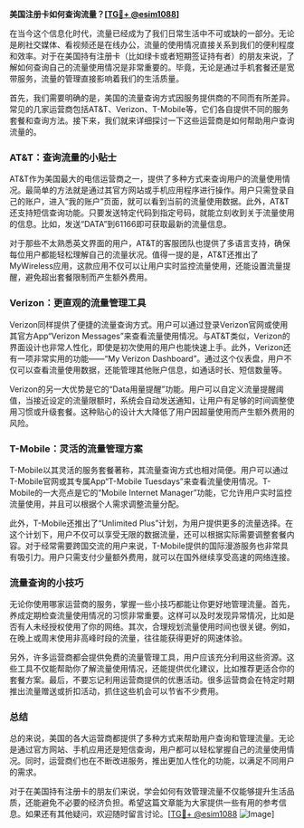 **美国注册卡如何查询流量？[[TG💪+ @esim1088](https://t.me/s/esim1088)]**

在当今这个信息化时代，流量已经成为了我们日常生活中不可或缺的一部分。无论是刷社交媒体、看视频还是在线办公，流量的使用情况直接关系到我们的便利程度和效率。对于在美国持有注册卡（比如绿卡或者短期签证持有者）的朋友来说，了解如何查询自己的流量使用情况是非常重要的。毕竟，无论是通过手机套餐还是宽带服务，流量的管理直接影响着我们的生活质量。

首先，我们需要明确的是，美国的流量查询方式因服务提供商的不同而有所差异。常见的几家运营商包括AT&T、Verizon、T-Mobile等，它们各自提供不同的服务套餐和查询方法。接下来，我们就来详细探讨一下这些运营商是如何帮助用户查询流量的。

### AT&T：查询流量的小贴士

AT&T作为美国最大的电信运营商之一，提供了多种方式来查询用户的流量使用情况。最简单的方法就是通过其官方网站或手机应用程序进行操作。用户只需登录自己的账户，进入“我的账户”页面，就可以看到当前的流量使用数据。此外，AT&T还支持短信查询功能。只要发送特定代码到指定号码，就能立刻收到关于流量使用的信息。比如，发送“DATA”到61166即可获取最新的流量信息。

对于那些不太熟悉英文界面的用户，AT&T的客服团队也提供了多语言支持，确保每位用户都能轻松理解自己的流量状况。值得一提的是，AT&T还推出了MyWireless应用，这款应用不仅可以让用户实时监控流量使用，还能设置流量提醒，避免超出套餐限制而产生额外费用。

### Verizon：更直观的流量管理工具

Verizon同样提供了便捷的流量查询方式。用户可以通过登录Verizon官网或使用其官方App“Verizon Messages”来查看流量使用情况。与AT&T类似，Verizon的界面设计也非常人性化，即使是初次使用的用户也能快速上手。此外，Verizon还有一项非常实用的功能——“My Verizon Dashboard”。通过这个仪表盘，用户不仅可以查看流量使用数据，还能管理其他账户信息，如通话时长、短信数量等。

Verizon的另一大优势是它的“Data用量提醒”功能。用户可以自定义流量提醒阈值，当接近设定的流量限额时，系统会自动发送通知，让用户有足够的时间调整使用习惯或升级套餐。这种贴心的设计大大降低了用户因超量使用而产生额外费用的风险。

### T-Mobile：灵活的流量管理方案

T-Mobile以其灵活的服务套餐著称，其流量查询方式也相对简便。用户可以通过T-Mobile官网或其专属App“T-Mobile Tuesdays”来查看流量使用情况。T-Mobile的一大亮点是它的“Mobile Internet Manager”功能，它允许用户实时监控流量使用，并且可以根据个人需求调整流量分配。

此外，T-Mobile还推出了“Unlimited Plus”计划，为用户提供更多的流量选择。在这个计划下，用户不仅可以享受无限的数据流量，还可以根据实际需要调整套餐内容。对于经常需要跨国交流的用户来说，T-Mobile提供的国际漫游服务也非常具有吸引力。用户只需支付少量额外费用，就可以在国外继续享受高速的网络连接。

### 流量查询的小技巧

无论你使用哪家运营商的服务，掌握一些小技巧都能让你更好地管理流量。首先，养成定期检查流量使用情况的习惯非常重要。这样可以及时发现异常情况，比如是否有人未经授权使用了你的网络。其次，合理规划流量使用时间也很关键。例如，在晚上或周末使用非高峰时段的流量，往往能获得更好的网速体验。

另外，许多运营商都会提供免费的流量管理工具，用户应该充分利用这些资源。这些工具不仅能帮助你了解流量使用情况，还能提供优化建议，比如推荐更适合你的套餐方案。最后，不要忘记利用运营商提供的优惠活动。很多运营商会在特定时期推出流量赠送或折扣活动，抓住这些机会可以节省不少费用。

### 总结

总的来说，美国的各大运营商都提供了多种方式来帮助用户查询和管理流量。无论是通过官方网站、手机应用还是短信查询，用户都可以轻松掌握自己的流量使用情况。同时，运营商们也在不断改进服务，推出更加人性化的功能，以满足不同用户的需求。

对于在美国持有注册卡的朋友们来说，学会如何有效管理流量不仅能够提升生活品质，还能避免不必要的经济负担。希望这篇文章能为大家提供一些有用的参考信息。如果还有其他疑问，欢迎随时留言讨论。[[TG💪+ @esim1088](https://t.me/s/esim1088) ![Image](https://i.postimg.cc/4NQfJmqS/Snipaste-2025-05-13-00-14-12.png)]